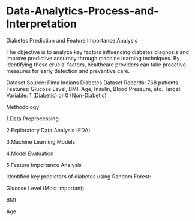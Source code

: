 # Data-Analytics-Process-and-Interpretation
Diabetes Prediction and Feature Importance Analysis

The objective is to analyze key factors influencing diabetes diagnosis and improve predictive accuracy through machine learning techniques. By identifying these crucial factors, healthcare providers can take proactive measures for early detection and preventive care.

Dataset
Source: Pima Indians Diabetes Dataset 
Records: 768 patients
Features: Glucose Level, BMI, Age, Insulin, Blood Pressure, etc.
Target Variable: 1 (Diabetic) or 0 (Non-Diabetic)

 Methodology

1.Data Preprocessing

2.Exploratory Data Analysis (EDA)

3.Machine Learning Models

4.Model Evaluation

5.Feature Importance Analysis

Identified key predictors of diabetes using Random Forest:

Glucose Level (Most important)

BMI

Age


